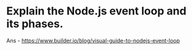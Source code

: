 # Explain the Node.js event loop and its phases.
Ans - https://www.builder.io/blog/visual-guide-to-nodejs-event-loop

